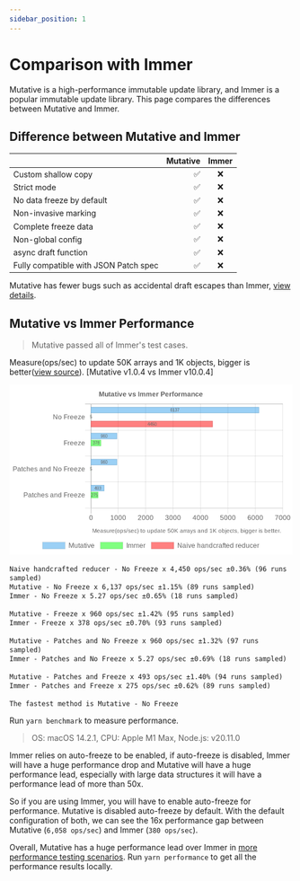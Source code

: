 ```yaml
---
sidebar_position: 1
---
```


# Comparison with Immer

Mutative is a high-performance immutable update library, and Immer is a popular immutable update library. This page compares the differences between Mutative and Immer.

## Difference between Mutative and Immer

|                                       | Mutative | Immer |
| :------------------------------------ | -------: | :---: |
| Custom shallow copy                   |       ✅ |  ❌   |
| Strict mode                           |       ✅ |  ❌   |
| No data freeze by default             |       ✅ |  ❌   |
| Non-invasive marking                  |       ✅ |  ❌   |
| Complete freeze data                  |       ✅ |  ❌   |
| Non-global config                     |       ✅ |  ❌   |
| async draft function                  |       ✅ |  ❌   |
| Fully compatible with JSON Patch spec |       ✅ |  ❌   |

Mutative has fewer bugs such as accidental draft escapes than Immer, [view details](https://github.com/unadlib/mutative/blob/main/test/immer-non-support.test.ts).

## Mutative vs Immer Performance

> Mutative passed all of Immer's test cases.

Measure(ops/sec) to update 50K arrays and 1K objects, bigger is better([view source](https://github.com/unadlib/mutative/blob/main/test/performance/benchmark.ts)). [Mutative v1.0.4 vs Immer v10.0.4]

![Benchmark](img/benchmark.jpg)

```
Naive handcrafted reducer - No Freeze x 4,450 ops/sec ±0.36% (96 runs sampled)
Mutative - No Freeze x 6,137 ops/sec ±1.15% (89 runs sampled)
Immer - No Freeze x 5.27 ops/sec ±0.65% (18 runs sampled)

Mutative - Freeze x 960 ops/sec ±1.42% (95 runs sampled)
Immer - Freeze x 378 ops/sec ±0.70% (93 runs sampled)

Mutative - Patches and No Freeze x 960 ops/sec ±1.32% (97 runs sampled)
Immer - Patches and No Freeze x 5.27 ops/sec ±0.69% (18 runs sampled)

Mutative - Patches and Freeze x 493 ops/sec ±1.40% (94 runs sampled)
Immer - Patches and Freeze x 275 ops/sec ±0.62% (89 runs sampled)

The fastest method is Mutative - No Freeze
```

Run `yarn benchmark` to measure performance.

> OS: macOS 14.2.1, CPU: Apple M1 Max, Node.js: v20.11.0

Immer relies on auto-freeze to be enabled, if auto-freeze is disabled, Immer will have a huge performance drop and Mutative will have a huge performance lead, especially with large data structures it will have a performance lead of more than 50x.

So if you are using Immer, you will have to enable auto-freeze for performance. Mutative is disabled auto-freeze by default. With the default configuration of both, we can see the 16x performance gap between Mutative (`6,058 ops/sec`) and Immer (`380 ops/sec`).

Overall, Mutative has a huge performance lead over Immer in [more performance testing scenarios](https://github.com/unadlib/mutative/tree/main/test/performance). Run `yarn performance` to get all the performance results locally.

